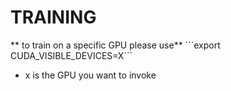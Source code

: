 # TRAINING
** to train on a specific GPU please use**
´´´export CUDA_VISIBLE_DEVICES=X´´´
- x is the GPU you want to invoke